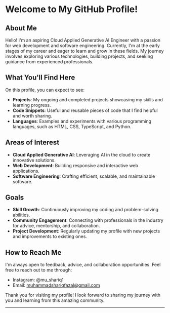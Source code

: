 # Welcome to My GitHub Profile!

## About Me
Hello! I'm an aspiring Cloud Applied Generative AI Engineer with a passion for web development and software engineering. Currently, I'm at the early stages of my career and eager to learn and grow in these fields. My journey involves exploring various technologies, building projects, and seeking guidance from experienced professionals.

## What You'll Find Here
On this profile, you can expect to see:
- **Projects**: My ongoing and completed projects showcasing my skills and learning progress.
- **Code Snippets**: Useful and reusable pieces of code that I find helpful and worth sharing.
- **Languages**: Examples and experiments with various programming languages, such as HTML, CSS, TypeScript, and Python.

## Areas of Interest
- **Cloud Applied Generative AI**: Leveraging AI in the cloud to create innovative solutions.
- **Web Development**: Building responsive and interactive web applications.
- **Software Engineering**: Crafting efficient, scalable, and maintainable software.

## Goals
- **Skill Growth**: Continuously improving my coding and problem-solving abilities.
- **Community Engagement**: Connecting with professionals in the industry for advice, mentorship, and collaboration.
- **Project Development**: Regularly updating my profile with new projects and improvements to existing ones.

## How to Reach Me
I'm always open to feedback, advice, and collaboration opportunities. Feel free to reach out to me through:
- Instagram: @mu_shariq1
- Email: muhammadshariqfazal@gmail.com

Thank you for visiting my profile! I look forward to sharing my journey with you and learning from this amazing community.

---

